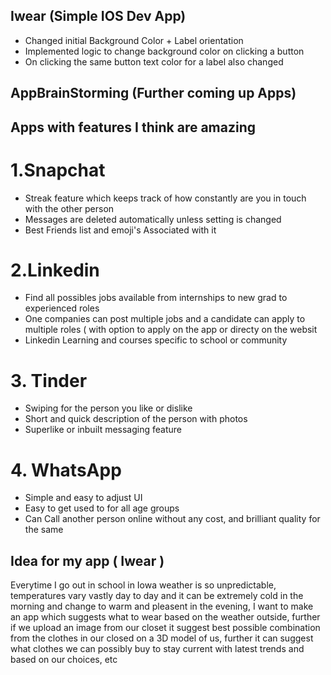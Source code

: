 ## Iwear (Simple IOS Dev App)

- Changed initial Background Color + Label orientation
- Implemented logic to change background color on clicking a button
- On clicking the same button text color for a label also changed


## AppBrainStorming (Further coming up Apps)

## Apps with features I think are amazing

# 1.Snapchat
- Streak feature which keeps track of how constantly are you in touch with the other person
- Messages are deleted automatically unless setting is changed
- Best Friends list and emoji's Associated with it

# 2.Linkedin
- Find all possibles jobs available from internships to new grad to experienced roles
- One companies can post multiple jobs and a candidate can apply to multiple roles ( with option to apply on the app or directy on the websit
- Linkedin Learning and courses specific to school or community

# 3. Tinder
- Swiping for the person you like or dislike
- Short and quick description of the person with photos
- Superlike or inbuilt messaging feature

# 4. WhatsApp
- Simple and easy to adjust UI
- Easy to get used to for all age groups
- Can Call another person online without any cost, and brilliant quality for the same

## Idea for my app ( Iwear )

Everytime I go out in school in Iowa weather is so unpredictable, temperatures vary vastly day to day and it can be extremely cold in the morning and change to warm and pleasent in the evening, I want to make an app which suggests what to wear based on the weather outside, further if we upload an image from our closet it suggest best possible combination from the clothes in our closed on a 3D model of us, further it can suggest what clothes we can possibly buy to stay current with latest trends and based on our choices, etc



